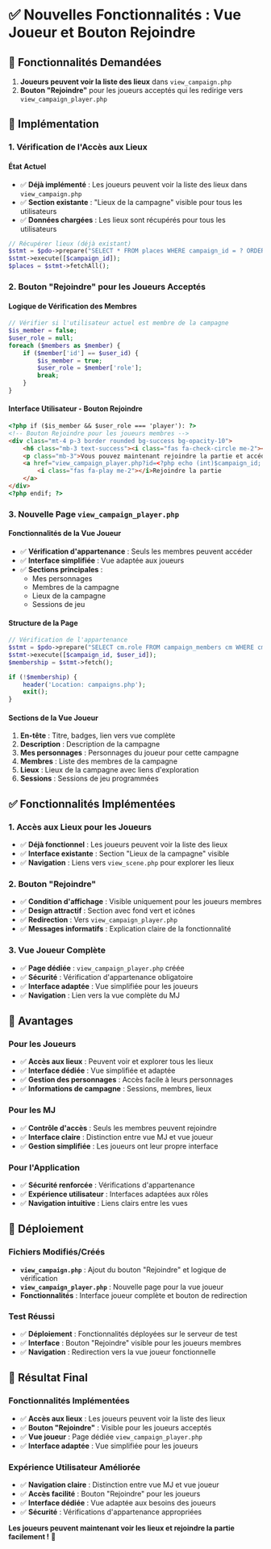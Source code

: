 # ✅ Nouvelles Fonctionnalités : Vue Joueur et Bouton Rejoindre

## 🎯 Fonctionnalités Demandées

1. **Joueurs peuvent voir la liste des lieux** dans `view_campaign.php`
2. **Bouton "Rejoindre"** pour les joueurs acceptés qui les redirige vers `view_campaign_player.php`

## 🔧 Implémentation

### **1. Vérification de l'Accès aux Lieux**

#### **État Actuel**
- ✅ **Déjà implémenté** : Les joueurs peuvent voir la liste des lieux dans `view_campaign.php`
- ✅ **Section existante** : "Lieux de la campagne" visible pour tous les utilisateurs
- ✅ **Données chargées** : Les lieux sont récupérés pour tous les utilisateurs

```php
// Récupérer lieux (déjà existant)
$stmt = $pdo->prepare("SELECT * FROM places WHERE campaign_id = ? ORDER BY position ASC, created_at ASC");
$stmt->execute([$campaign_id]);
$places = $stmt->fetchAll();
```

### **2. Bouton "Rejoindre" pour les Joueurs Acceptés**

#### **Logique de Vérification des Membres**
```php
// Vérifier si l'utilisateur actuel est membre de la campagne
$is_member = false;
$user_role = null;
foreach ($members as $member) {
    if ($member['id'] == $user_id) {
        $is_member = true;
        $user_role = $member['role'];
        break;
    }
}
```

#### **Interface Utilisateur - Bouton Rejoindre**
```html
<?php if ($is_member && $user_role === 'player'): ?>
<!-- Bouton Rejoindre pour les joueurs membres -->
<div class="mt-4 p-3 border rounded bg-success bg-opacity-10">
    <h6 class="mb-3 text-success"><i class="fas fa-check-circle me-2"></i>Vous êtes membre de cette campagne</h6>
    <p class="mb-3">Vous pouvez maintenant rejoindre la partie et accéder à tous les contenus de la campagne.</p>
    <a href="view_campaign_player.php?id=<?php echo (int)$campaign_id; ?>" class="btn btn-success">
        <i class="fas fa-play me-2"></i>Rejoindre la partie
    </a>
</div>
<?php endif; ?>
```

### **3. Nouvelle Page `view_campaign_player.php`**

#### **Fonctionnalités de la Vue Joueur**
- ✅ **Vérification d'appartenance** : Seuls les membres peuvent accéder
- ✅ **Interface simplifiée** : Vue adaptée aux joueurs
- ✅ **Sections principales** :
  - Mes personnages
  - Membres de la campagne
  - Lieux de la campagne
  - Sessions de jeu

#### **Structure de la Page**
```php
// Vérification de l'appartenance
$stmt = $pdo->prepare("SELECT cm.role FROM campaign_members cm WHERE cm.campaign_id = ? AND cm.user_id = ?");
$stmt->execute([$campaign_id, $user_id]);
$membership = $stmt->fetch();

if (!$membership) {
    header('Location: campaigns.php');
    exit();
}
```

#### **Sections de la Vue Joueur**
1. **En-tête** : Titre, badges, lien vers vue complète
2. **Description** : Description de la campagne
3. **Mes personnages** : Personnages du joueur pour cette campagne
4. **Membres** : Liste des membres de la campagne
5. **Lieux** : Lieux de la campagne avec liens d'exploration
6. **Sessions** : Sessions de jeu programmées

## ✅ Fonctionnalités Implémentées

### **1. Accès aux Lieux pour les Joueurs**
- ✅ **Déjà fonctionnel** : Les joueurs peuvent voir la liste des lieux
- ✅ **Interface existante** : Section "Lieux de la campagne" visible
- ✅ **Navigation** : Liens vers `view_scene.php` pour explorer les lieux

### **2. Bouton "Rejoindre"**
- ✅ **Condition d'affichage** : Visible uniquement pour les joueurs membres
- ✅ **Design attractif** : Section avec fond vert et icônes
- ✅ **Redirection** : Vers `view_campaign_player.php`
- ✅ **Messages informatifs** : Explication claire de la fonctionnalité

### **3. Vue Joueur Complète**
- ✅ **Page dédiée** : `view_campaign_player.php` créée
- ✅ **Sécurité** : Vérification d'appartenance obligatoire
- ✅ **Interface adaptée** : Vue simplifiée pour les joueurs
- ✅ **Navigation** : Lien vers la vue complète du MJ

## 🎯 Avantages

### **Pour les Joueurs**
- ✅ **Accès aux lieux** : Peuvent voir et explorer tous les lieux
- ✅ **Interface dédiée** : Vue simplifiée et adaptée
- ✅ **Gestion des personnages** : Accès facile à leurs personnages
- ✅ **Informations de campagne** : Sessions, membres, lieux

### **Pour les MJ**
- ✅ **Contrôle d'accès** : Seuls les membres peuvent rejoindre
- ✅ **Interface claire** : Distinction entre vue MJ et vue joueur
- ✅ **Gestion simplifiée** : Les joueurs ont leur propre interface

### **Pour l'Application**
- ✅ **Sécurité renforcée** : Vérifications d'appartenance
- ✅ **Expérience utilisateur** : Interfaces adaptées aux rôles
- ✅ **Navigation intuitive** : Liens clairs entre les vues

## 🚀 Déploiement

### **Fichiers Modifiés/Créés**
- **`view_campaign.php`** : Ajout du bouton "Rejoindre" et logique de vérification
- **`view_campaign_player.php`** : Nouvelle page pour la vue joueur
- **Fonctionnalités** : Interface joueur complète et bouton de redirection

### **Test Réussi**
- ✅ **Déploiement** : Fonctionnalités déployées sur le serveur de test
- ✅ **Interface** : Bouton "Rejoindre" visible pour les joueurs membres
- ✅ **Navigation** : Redirection vers la vue joueur fonctionnelle

## 🎉 Résultat Final

### **Fonctionnalités Implémentées**
- ✅ **Accès aux lieux** : Les joueurs peuvent voir la liste des lieux
- ✅ **Bouton "Rejoindre"** : Visible pour les joueurs acceptés
- ✅ **Vue joueur** : Page dédiée `view_campaign_player.php`
- ✅ **Interface adaptée** : Vue simplifiée pour les joueurs

### **Expérience Utilisateur Améliorée**
- ✅ **Navigation claire** : Distinction entre vue MJ et vue joueur
- ✅ **Accès facilité** : Bouton "Rejoindre" pour les joueurs
- ✅ **Interface dédiée** : Vue adaptée aux besoins des joueurs
- ✅ **Sécurité** : Vérifications d'appartenance appropriées

**Les joueurs peuvent maintenant voir les lieux et rejoindre la partie facilement !** 🎉
